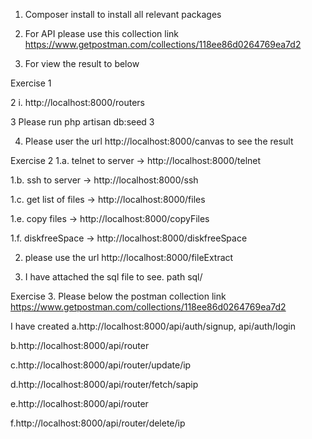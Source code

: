 1. Composer install to install all relevant packages

2. For API please use this collection link https://www.getpostman.com/collections/118ee86d0264769ea7d2

3. For view the result to below


Exercise 1

2 i. http://localhost:8000/routers


3 Please run php artisan db:seed 3

4. Please user the url http://localhost:8000/canvas to see the result




Exercise 2
  1.a. telnet to server ->  http://localhost:8000/telnet

  1.b. ssh to server ->  http://localhost:8000/ssh

  1.c. get list of files ->  http://localhost:8000/files

  1.e. copy files ->  http://localhost:8000/copyFiles

  1.f. diskfreeSpace ->  http://localhost:8000/diskfreeSpace

  2. please use the url http://localhost:8000/fileExtract 

  5. I have attached the sql file to see. path sql/


Exercise 3.
  Please below the postman collection link
  https://www.getpostman.com/collections/118ee86d0264769ea7d2

  I have created
  a.http://localhost:8000/api/auth/signup, api/auth/login

  b.http://localhost:8000/api/router

  c.http://localhost:8000/api/router/update/ip

  d.http://localhost:8000/api/router/fetch/sapip

  e.http://localhost:8000/api/router

  f.http://localhost:8000/api/router/delete/ip


